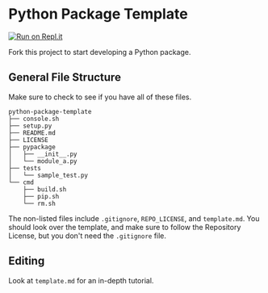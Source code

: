 # Python Package Template

[![Run on Repl.it](https://repl.it/badge/github/BD103/python-package-template)](https://repl.it/github/BD103/python-package-template)

Fork this project to start developing a Python package.

## General File Structure
Make sure to check to see if you have all of these files.

```
python-package-template
├── console.sh
├── setup.py
├── README.md
├── LICENSE
├── pypackage
│   ├── __init__.py
│   └── module_a.py
├── tests
│   └── sample_test.py
└── cmd
    ├── build.sh
    ├── pip.sh
    └── rm.sh
```

The non-listed files include `.gitignore`, `REPO_LICENSE`, and `template.md`. You should look over the template, and make sure to follow the Repository License, but you don't need the `.gitignore` file.

## Editing
Look at `template.md` for an in-depth tutorial.
